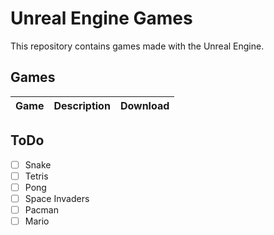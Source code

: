 # Unreal Engine Games

This repository contains games made with the Unreal Engine.

## Games

| Game | Description | Download |
| --- | --- | --- |

## ToDo

- [ ] Snake
- [ ] Tetris
- [ ] Pong
- [ ] Space Invaders
- [ ] Pacman
- [ ] Mario
